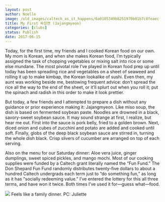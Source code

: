 ```yaml
---
layout: post
author: Noelle
image: /old_images/caltech_as_it_happens/6a0105349b8251970b01b7c8feaecf970b.jpg
title: My First 짜장면 (Jajangmyeon)
categories: [clubs]
status: Publish
date: 2017-06-15
---
```


Today, for the first time, my friends and I cooked Korean food on our own. My mom is Korean, and when she makes Korean food, I’m typically assigned the task of chopping vegetables or mixing salt into rice or some else mundane. The most pivotal role I’ve played in Korean food prep up until today has been spreading rice and vegetables on a sheet of seaweed and rolling it up to make kimbap, the Korean lookalike of sushi. Even then, my aunt was working beside me, bestowing frequent advice: don’t spread the rice all the way to the end of the sheet, or it’ll splurt out when you roll it; put the spinach and radish in this order to make it look prettier.

But today, a few friends and I attempted to prepare a dish without any guidance or prior experience making it: Jajangmyeon. Like miso soup, the dish is based on fermented soybean paste. Noodles are drowned in a black, savory-sweet soybean sauce. It may sound strange at first, I realize, but hear me out. First into the sauce is pork belly, fried to a golden brown. Next, diced onion and cubes of zucchini and potato are added and cooked until soft. Finally, globs of the deep black soybean sauce are stirred in, turning the whole dish black. Crisp slivers of cucumber are arranged on top of each serving.

Also on the menu for our Saturday dinner: Aloe vera juice, ginger dumplings, sweet spiced pickles, and mango mochi. Most of our cooking supplies were funded by a Caltech grant literally named the “Fun Fund.” The Don Shepard Fun Fund randomly distributes twenty-five dollars to about a hundred Caltech undergrads each term just to “do something fun,” as long as it has "socially redeeming value." I’ve entered the lottery for this all three terms, and have won it twice. Both times I’ve used it for—guess what—food.


![](/old_images/6a0105349b8251970b01b7c8fea0fb970b-800wi.jpg)
Feels like a family dinner. PC: Juliette
